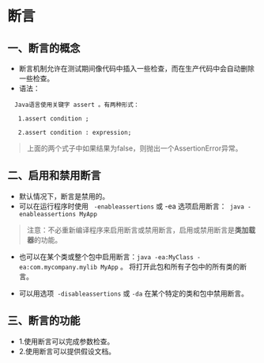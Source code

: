 
# 断言

## 一、断言的概念

- 断言机制允许在测试期间像代码中插入一些检查，而在生产代码中会自动删除一些检查。
- 语法：

~~~
  Java语言使用关键字 assert 。有两种形式：
   
   1.assert condition ;
 
   2.assert condition : expression;

~~~
> 上面的两个式子中如果结果为false，则抛出一个AssertionError异常。 

## 二、启用和禁用断言

- 默认情况下，断言是禁用的。
- 可以在运行程序时使用 ` -enableassertions`  或  -ea 选项启用断言：` java -enableassertions MyApp`

> 注意：不必重新编译程序来启用断言或禁用断言，启用或禁用断言是**类加载器**的功能。

- 也可以在某个类或整个包中启用断言：`java -ea:MyClass -ea:com.mycompany.mylib MyApp` 。 将打开此包和所有子包中的所有类的断言。

- 可以用选项` -disableassertions` 或 `-da` 在某个特定的类和包中禁用断言。

## 三、断言的功能
- 1.使用断言可以完成参数检查。
- 2.使用断言可以提供假设文档。 
